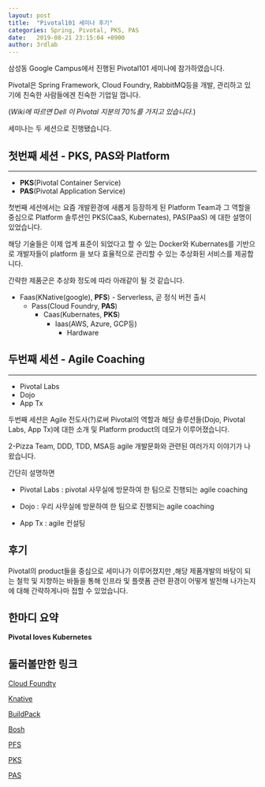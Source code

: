 ```yaml
---
layout: post
title:  "Pivotal101 세미나 후기"
categories: Spring, Pivotal, PKS, PAS
date:   2019-08-21 23:15:04 +0900
author: 3rdlab
---
```






삼성동 Google Campus에서 진행된 Pivotal101 세미나에 참가하였습니다.

Pivotal은 Spring Framework, Cloud Foundry, RabbitMQ등을 개발, 관리하고 있기에 친숙한 사람들에겐 친숙한 기업일 껍니다.

(*Wiki에 따르면 Dell 이 Pivotal 지분의 70%를 가지고 있습니다.*)



세미나는 두 세션으로 진행됐습니다.











## 첫번째 세션 - PKS, PAS와 Platform

-----------------------------

* **PKS**(Pivotal Container Service)
* **PAS**(Pivotal Application Service)

 첫번째 세션에서는 요즘 개발환경에 새롭게 등장하게 된 Platform Team과 그 역할을 중심으로  Platform 솔루션인  PKS(CaaS, Kubernates), PAS(PaaS) 에 대한 설명이 있었습니다.

해당 기술들은 이제 업계 표준이 되었다고 할 수 있는 Docker와 Kubernates를 기반으로 개발자들이 platform 을 보다 효율적으로 관리할 수 있는 추상화된 서비스를 제공합니다.

간략한 제품군은 추상화 정도에 따라 아래같이 될 것 같습니다.



* Faas(KNative(google), **PFS**) - Serverless, 곧 정식 버전 출시
  * Pass(Cloud Foundry, **PAS**)
    * Caas(Kubernates, **PKS**)
      * Iaas(AWS, Azure, GCP등)
        * Hardware









## 두번째 세션 - Agile Coaching

---------------------------

* Pivotal Labs
* Dojo
* App Tx

두번째 세션은 Agile 전도사(?)로써 Pivotal의 역할과 해당 솔루션들(Dojo, Pivotal Labs, App Tx)에 대한 소개 및 Platform product의 데모가 이루어졌습니다.

2-Pizza Team, DDD, TDD, MSA등 agile 개발문화와 관련된 여러가지 이야기가 나왔습니다.

간단히 설명하면

- Pivotal Labs : pivotal 사무실에 방문하여 한 팀으로 진행되는 agile coaching

* Dojo : 우리 사무실에 방문하여 한 팀으로 진행되는 agile coaching

* App Tx : agile 컨설팅







## 후기

Pivotal의 product들을 중심으로 세미나가 이루어졌지만 ,해당 제품개발의 바탕이 되는 철학 및 지향하는 바들을 통해 인프라 및 플랫폼 관련 환경이 어떻게 발전해 나가는지에 대해 간략하게나마 접할 수 있었습니다.









## 한마디 요약

__**Pivotal loves Kubernetes**__









## 둘러볼만한 링크

[Cloud Foundty](https://www.cloudfoundry.org/)

[Knative](https://knative.dev/-)

[BuildPack](https://buildpacks.io/)

[Bosh](https://bosh.io/)

[PFS](https://pivotal.io/platform/pivotal-function-service)

[PKS](https://pivotal.io/platform/pivotal-container-service)

[PAS](https://pivotal.io/platform/pivotal-application-service)

